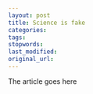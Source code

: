 ```yaml
---
layout: post
title: Science is fake
categories:
tags:
stopwords:
last_modified:
original_url: 
---
```


The article goes here

